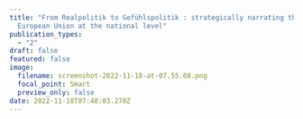 ```yaml
---
title: "From Realpolitik to Gefühlspolitik : strategically narrating the
  European Union at the national level"
publication_types:
  - "2"
draft: false
featured: false
image:
  filename: screenshot-2022-11-18-at-07.55.08.png
  focal_point: Smart
  preview_only: false
date: 2022-11-18T07:48:03.270Z
---
```

